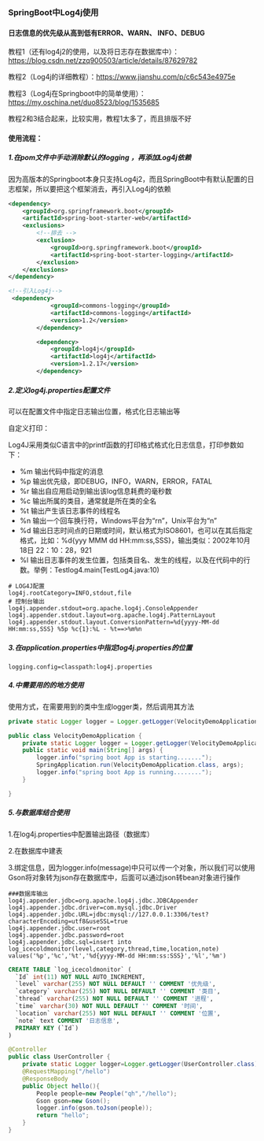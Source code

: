 ### SpringBoot中Log4j使用



#### 日志信息的优先级从高到低有ERROR、WARN、 INFO、DEBUG



教程1（还有log4j2的使用，以及将日志存在数据库中）：https://blog.csdn.net/zzq900503/article/details/87629782

教程2（Log4j的详细教程）：https://www.jianshu.com/p/c6c543e4975e

 教程3（Log4j在Springboot中的简单使用）：https://my.oschina.net/duo8523/blog/1535685

教程2和3结合起来，比较实用，教程1太多了，而且排版不好

#### 使用流程：

##### 1.在pom文件中手动消除默认的logging ，再添加Log4j依赖

因为高版本的Springboot本身只支持Log4j2，而且SpringBoot中有默认配置的日志框架，所以要把这个框架消去，再引入Log4j的依赖

```xml
<dependency>
    <groupId>org.springframework.boot</groupId>
    <artifactId>spring-boot-starter-web</artifactId>
    <exclusions>
        <!--排去 -->
        <exclusion>
            <groupId>org.springframework.boot</groupId>
            <artifactId>spring-boot-starter-logging</artifactId>
        </exclusion>
    </exclusions>
</dependency>

<!--引入Log4j-->
 <dependency>
            <groupId>commons-logging</groupId>
            <artifactId>commons-logging</artifactId>
            <version>1.2</version>
        </dependency>

        <dependency>
            <groupId>log4j</groupId>
            <artifactId>log4j</artifactId>
            <version>1.2.17</version>
        </dependency>
```

##### 2.定义log4j.properties配置文件

可以在配置文件中指定日志输出位置，格式化日志输出等

自定义打印：

Log4J采用类似C语言中的printf函数的打印格式格式化日志信息，打印参数如下：

- %m 输出代码中指定的消息
- %p 输出优先级，即DEBUG，INFO，WARN，ERROR，FATAL
- %r 输出自应用启动到输出该log信息耗费的毫秒数
- %c 输出所属的类目，通常就是所在类的全名
- %t 输出产生该日志事件的线程名
- %n 输出一个回车换行符，Windows平台为“rn”，Unix平台为“n”
- %d 输出日志时间点的日期或时间，默认格式为ISO8601，也可以在其后指定格式，比如：%d{yyy MMM dd HH:mm:ss,SSS}，输出类似：2002年10月18日 22：10：28，921
- %l 输出日志事件的发生位置，包括类目名、发生的线程，以及在代码中的行数。举例：Testlog4.main(TestLog4.java:10)

```properties
# LOG4J配置
log4j.rootCategory=INFO,stdout,file
# 控制台输出
log4j.appender.stdout=org.apache.log4j.ConsoleAppender
log4j.appender.stdout.layout=org.apache.log4j.PatternLayout
log4j.appender.stdout.layout.ConversionPattern=%d{yyyy-MM-dd HH:mm:ss,SSS} %5p %c{1}:%L - %t==>%m%n
```







##### 3.在application.properties中指定log4j.properties的位置

```properties
logging.config=classpath:log4j.properties
```

##### 4.中需要用的的地方使用

使用方式，在需要用到的类中生成logger类，然后调用其方法

```java
private static Logger logger = Logger.getLogger(VelocityDemoApplication.class);

public class VelocityDemoApplication {
    private static Logger logger = Logger.getLogger(VelocityDemoApplication.class);
    public static void main(String[] args) {
        logger.info("spring boot App is starting.......");
        SpringApplication.run(VelocityDemoApplication.class, args);
        logger.info("spring boot App is running........");
    }

}
```

##### 5.与数据库结合使用

1.在log4j.properties中配置输出路径（数据库）

2.在数据库中建表

3.绑定信息，因为logger.info(message)中只可以传一个对象，所以我们可以使用Gson将对象转为json存在数据库中，后面可以通过json转bean对象进行操作

```properties
###数据库输出
log4j.appender.jdbc=org.apache.log4j.jdbc.JDBCAppender
log4j.appender.jdbc.driver=com.mysql.jdbc.Driver
log4j.appender.jdbc.URL=jdbc:mysql://127.0.0.1:3306/test?characterEncoding=utf8&useSSL=true
log4j.appender.jdbc.user=root
log4j.appender.jdbc.password=root
log4j.appender.jdbc.sql=insert into log_icecoldmonitor(level,category,thread,time,location,note) values('%p','%c','%t','%d{yyyy-MM-dd HH:mm:ss:SSS}','%l','%m')
```



```sql
CREATE TABLE `log_icecoldmonitor` (
  `Id` int(11) NOT NULL AUTO_INCREMENT,
  `level` varchar(255) NOT NULL DEFAULT '' COMMENT '优先级',
  `category` varchar(255) NOT NULL DEFAULT '' COMMENT '类目',
  `thread` varchar(255) NOT NULL DEFAULT '' COMMENT '进程',
  `time` varchar(30) NOT NULL DEFAULT '' COMMENT '时间',
  `location` varchar(255) NOT NULL DEFAULT '' COMMENT '位置',
  `note` text COMMENT '日志信息',
  PRIMARY KEY (`Id`)
)
```



```java
@Controller
public class UserController {
    private static Logger logger=Logger.getLogger(UserController.class);
    @RequestMapping("/hello")
    @ResponseBody
    public Object hello(){
        People people=new People("qh","/hello");
        Gson gson=new Gson();
        logger.info(gson.toJson(people));
        return "hello";
    }
}
```